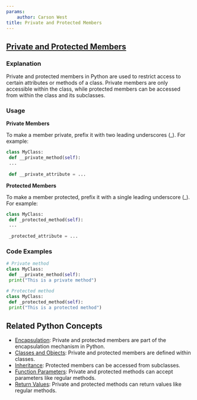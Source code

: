 ```yaml
---
params:
	author: Carson West
title: Private and Protected Members
--- 
```

## [Private and Protected Members](./../private-and-protected-members/)

### Explanation
Private and protected members in Python are used to restrict access to certain attributes or methods of a class. Private members are only accessible within the class, while protected members can be accessed from within the class and its subclasses.

### Usage
**Private Members**

To make a member private, prefix it with two leading underscores (_). For example:

```python
class MyClass:
 def __private_method(self):
 ...
 
 def __private_attribute = ...
```

**Protected Members**

To make a member protected, prefix it with a single leading underscore (_). For example:

```python
class MyClass:
 def _protected_method(self):
 ...
 
 _protected_attribute = ...
```

### Code Examples
```python
# Private method
class MyClass:
 def __private_method(self):
 print("This is a private method")

# Protected method
class MyClass:
 def _protected_method(self):
 print("This is a protected method")
```

## Related Python Concepts
- [Encapsulation](./../encapsulation/): Private and protected members are part of the encapsulation mechanism in Python.
- [Classes and Objects](./../classes-and-objects/): Private and protected members are defined within classes.
- [Inheritance](./../inheritance/): Protected members can be accessed from subclasses.
- [Function Parameters](./../function-parameters/): Private and protected methods can accept parameters like regular methods.
- [Return Values](./../return-values/): Private and protected methods can return values like regular methods.